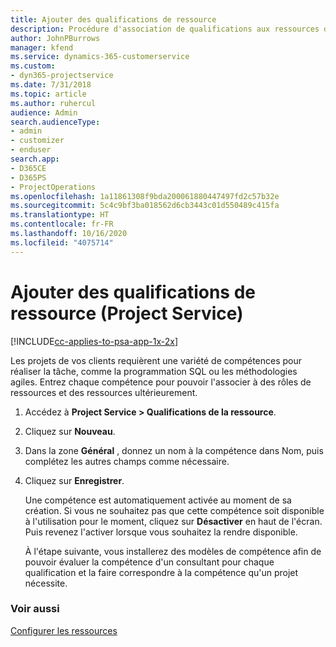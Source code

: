 ```yaml
---
title: Ajouter des qualifications de ressource
description: Procédure d'association de qualifications aux ressources dans Project Service
author: JohnPBurrows
manager: kfend
ms.service: dynamics-365-customerservice
ms.custom:
- dyn365-projectservice
ms.date: 7/31/2018
ms.topic: article
ms.author: ruhercul
audience: Admin
search.audienceType:
- admin
- customizer
- enduser
search.app:
- D365CE
- D365PS
- ProjectOperations
ms.openlocfilehash: 1a11861308f9bda200061880447497fd2c57b32e
ms.sourcegitcommit: 5c4c9bf3ba018562d6cb3443c01d550489c415fa
ms.translationtype: HT
ms.contentlocale: fr-FR
ms.lasthandoff: 10/16/2020
ms.locfileid: "4075714"
---
```

# <a name="add-resource-skills-project-service"></a>Ajouter des qualifications de ressource (Project Service)

[!INCLUDE[cc-applies-to-psa-app-1x-2x](../includes/cc-applies-to-psa-app-1x-2x.md)]

Les projets de vos clients requièrent une variété de compétences pour réaliser la tâche, comme la programmation SQL ou les méthodologies agiles. Entrez chaque compétence pour pouvoir l'associer à des rôles de ressources et des ressources ultérieurement.  
  
1. Accédez à **Project Service > Qualifications de la ressource**.  
  
2. Cliquez sur **Nouveau**.  
  
3. Dans la zone **Général** , donnez un nom à la compétence dans Nom, puis complétez les autres champs comme nécessaire.  
  
4. Cliquez sur **Enregistrer**.  
  
   Une compétence est automatiquement activée au moment de sa création. Si vous ne souhaitez pas que cette compétence soit disponible à l'utilisation pour le moment, cliquez sur **Désactiver** en haut de l'écran. Puis revenez l'activer lorsque vous souhaitez la rendre disponible.  
  
   À l'étape suivante, vous installerez des modèles de compétence afin de pouvoir évaluer la compétence d'un consultant pour chaque qualification et la faire correspondre à la compétence qu'un projet nécessite.  
  
### <a name="see-also"></a>Voir aussi  
 [Configurer les ressources](../psa/set-up-resources.md)

